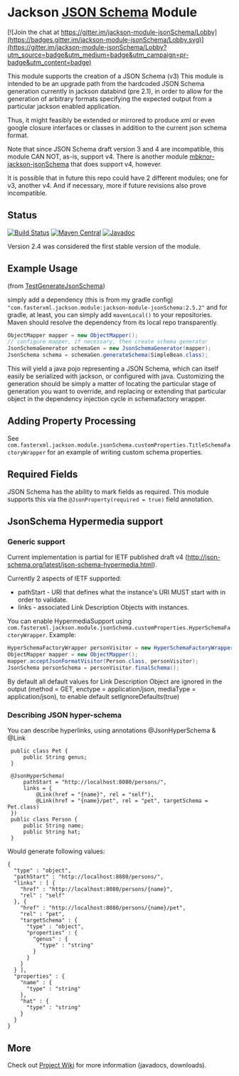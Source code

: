 # Jackson [JSON Schema](http://json-schema.org/) Module

[![Join the chat at https://gitter.im/jackson-module-jsonSchema/Lobby](https://badges.gitter.im/jackson-module-jsonSchema/Lobby.svg)](https://gitter.im/jackson-module-jsonSchema/Lobby?utm_source=badge&utm_medium=badge&utm_campaign=pr-badge&utm_content=badge)

This module supports the creation of a JSON Schema (v3)
This module is intended to be an upgrade path from the hardcoded JSON Schema generation 
currently in jackson databind (pre 2.1), in order to allow for the generation of arbitrary formats specifying the expected output from a particular jackson enabled application.

Thus, it might feasibly be extended or mirrored to produce xml or even google closure interfaces or classes in addition to the current json schema format. 

Note that since JSON Schema draft version 3 and 4 are incompatible, this module CAN NOT, as-is,
support v4. There is another module [mbknor-jackson-jsonSchema](https://github.com/mbknor/mbknor-jackson-jsonSchema) that does support v4, however.

It is possible that in future this repo could have 2 different modules; one for v3, another v4.
And if necessary, more if future revisions also prove incompatible.

## Status

[![Build Status](https://travis-ci.org/FasterXML/jackson-module-jsonSchema.svg)](https://travis-ci.org/FasterXML/jackson-module-jsonSchema)
[![Maven Central](https://maven-badges.herokuapp.com/maven-central/com.fasterxml.jackson.module/jackson-module-jsonSchema/badge.svg)](https://maven-badges.herokuapp.com/maven-central/com.fasterxml.jackson.module/jackson-module-jsonSchema/)
[![Javadoc](https://javadoc-emblem.rhcloud.com/doc/com.fasterxml.jackson.module/jackson-module-jsonSchema/badge.svg)](http://www.javadoc.io/doc/com.fasterxml.jackson.module/jackson-module-jsonSchema)

Version 2.4 was considered the first stable version of the module.

## Example Usage

(from [TestGenerateJsonSchema](https://github.com/FasterXML/jackson-module-jsonSchema/blob/master/src/test/java/com/fasterxml/jackson/module/jsonSchema/TestGenerateJsonSchema.java#L136))

simply add a dependency (this is from my gradle config)
`"com.fasterxml.jackson.module:jackson-module-jsonSchema:2.5.2"`
and for gradle, at least, you can simply add `mavenLocal()` to your repositories. 
Maven should resolve the dependency from its local repo transparently.

```java
ObjectMapper mapper = new ObjectMapper();
// configure mapper, if necessary, then create schema generator
JsonSchemaGenerator schemaGen = new JsonSchemaGenerator(mapper);
JsonSchema schema = schemaGen.generateSchema(SimpleBean.class);
```

This will yield a java pojo representing a JSON Schema, which can itself easily be serialized with jackson, or configured with java. Customizing the generation should be simply a matter of locating the particular stage of generation you want to override, and replacing or extending that particular object in the dependency injection cycle in schemafactory wrapper.

## Adding Property Processing

See `com.fasterxml.jackson.module.jsonSchema.customProperties.TitleSchemaFactoryWrapper` for an example of writing custom schema properties.

## Required Fields

JSON Schema has the ability to mark fields as required. This module supports this via the `@JsonProperty(required = true)` field annotation.

## JsonSchema Hypermedia support
### Generic support
Current implementation is partial for IETF published draft v4 (http://json-schema.org/latest/json-schema-hypermedia.html).

Currently 2 aspects of IETF supported:
* pathStart - URI that defines what the instance's URI MUST start with in order to validate.
* links - associated Link Description Objects with instances.

You can enable HypermediaSupport using `com.fasterxml.jackson.module.jsonSchema.customProperties.HyperSchemaFactoryWrapper`.
Example:

```java
HyperSchemaFactoryWrapper personVisitor = new HyperSchemaFactoryWrapper();
ObjectMapper mapper = new ObjectMapper();
mapper.acceptJsonFormatVisitor(Person.class, personVisitor);
JsonSchema personSchema = personVisitor.finalSchema();
```

By default all default values for Link Description Object are ignored in the output (method = GET, enctype = application/json, mediaType = application/json), to enable default setIgnoreDefaults(true)

### Describing JSON hyper-schema

You can describe hyperlinks, using annotations @JsonHyperSchema & @Link

     public class Pet {
         public String genus;
     }

     @JsonHyperSchema(
         pathStart = "http://localhost:8080/persons/",
         links = {
             @Link(href = "{name}", rel = "self"),
             @Link(href = "{name}/pet", rel = "pet", targetSchema = Pet.class)
     })
     public class Person {
         public String name;
         public String hat;
     }

Would generate following values:

    {
      "type" : "object",
      "pathStart" : "http://localhost:8080/persons/",
      "links" : [ {
        "href" : "http://localhost:8080/persons/{name}",
        "rel" : "self"
      }, {
        "href" : "http://localhost:8080/persons/{name}/pet",
        "rel" : "pet",
        "targetSchema" : {
          "type" : "object",
          "properties" : {
            "genus" : {
              "type" : "string"
            }
          }
        }
      } ],
      "properties" : {
        "name" : {
          "type" : "string"
        },
        "hat" : {
          "type" : "string"
        }
      }
    }

## More

Check out [Project Wiki](http://github.com/FasterXML/jackson-module-jsonSchema/wiki) for more information (javadocs, downloads).
